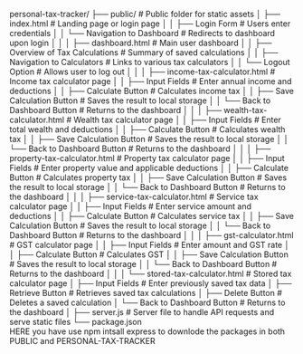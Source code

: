 personal-tax-tracker/
├── public/                          # Public folder for static assets
│   ├── index.html                  # Landing page or login page
│   │   ├── Login Form              # Users enter credentials
│   │   └── Navigation to Dashboard  # Redirects to dashboard upon login
│   │
│   ├── dashboard.html              # Main user dashboard
│   │   ├── Overview of Tax Calculations # Summary of saved calculations
│   │   ├── Navigation to Calculators # Links to various tax calculators
│   │   └── Logout Option            # Allows user to log out
│   │
│   ├── income-tax-calculator.html  # Income tax calculator page
│   │   ├── Input Fields             # Enter annual income and deductions
│   │   ├── Calculate Button         # Calculates income tax
│   │   ├── Save Calculation Button   # Saves the result to local storage
│   │   └── Back to Dashboard Button  # Returns to the dashboard
│   │
│   ├── wealth-tax-calculator.html   # Wealth tax calculator page
│   │   ├── Input Fields             # Enter total wealth and deductions
│   │   ├── Calculate Button         # Calculates wealth tax
│   │   ├── Save Calculation Button   # Saves the result to local storage
│   │   └── Back to Dashboard Button  # Returns to the dashboard
│   │
│   ├── property-tax-calculator.html # Property tax calculator page
│   │   ├── Input Fields             # Enter property value and applicable deductions
│   │   ├── Calculate Button         # Calculates property tax
│   │   ├── Save Calculation Button   # Saves the result to local storage
│   │   └── Back to Dashboard Button  # Returns to the dashboard
│   │
│   ├── service-tax-calculator.html  # Service tax calculator page
│   │   ├── Input Fields             # Enter service amount and deductions
│   │   ├── Calculate Button         # Calculates service tax
│   │   ├── Save Calculation Button   # Saves the result to local storage
│   │   └── Back to Dashboard Button  # Returns to the dashboard
│   │
│   ├── gst-calculator.html          # GST calculator page
│   │   ├── Input Fields             # Enter amount and GST rate
│   │   ├── Calculate Button         # Calculates GST
│   │   ├── Save Calculation Button   # Saves the result to local storage
│   │   └── Back to Dashboard Button  # Returns to the dashboard
│   │
│   └── stored-tax-calculator.html   # Stored tax calculator page
│       ├── Input Fields             # Enter previously saved tax data
│       ├── Retrieve Button          # Retrieves saved tax calculations
│       ├── Delete Button            # Deletes a saved calculation
│       └── Back to Dashboard Button  # Returns to the dashboard
│
├── server.js                        # Server file to handle API requests and serve static files
└── package.json  
HERE you have use npm intsall express to downlode the packages in both PUBLIC and PERSONAL-TAX-TRACKER
